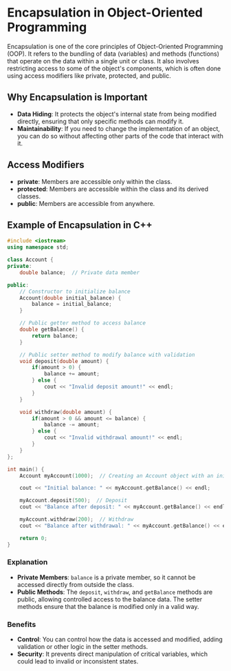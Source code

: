 # Encapsulation in Object-Oriented Programming

Encapsulation is one of the core principles of Object-Oriented Programming (OOP). It refers to the bundling of data (variables) and methods (functions) that operate on the data within a single unit or class. It also involves restricting access to some of the object's components, which is often done using access modifiers like private, protected, and public.

## Why Encapsulation is Important

- **Data Hiding**: It protects the object's internal state from being modified directly, ensuring that only specific methods can modify it.
- **Maintainability**: If you need to change the implementation of an object, you can do so without affecting other parts of the code that interact with it.

## Access Modifiers

- **private**: Members are accessible only within the class.
- **protected**: Members are accessible within the class and its derived classes.
- **public**: Members are accessible from anywhere.

## Example of Encapsulation in C++

```cpp
#include <iostream>
using namespace std;

class Account {
private:
    double balance;  // Private data member

public:
    // Constructor to initialize balance
    Account(double initial_balance) {
        balance = initial_balance;
    }

    // Public getter method to access balance
    double getBalance() {
        return balance;
    }

    // Public setter method to modify balance with validation
    void deposit(double amount) {
        if(amount > 0) {
            balance += amount;
        } else {
            cout << "Invalid deposit amount!" << endl;
        }
    }

    void withdraw(double amount) {
        if(amount > 0 && amount <= balance) {
            balance -= amount;
        } else {
            cout << "Invalid withdrawal amount!" << endl;
        }
    }
};

int main() {
    Account myAccount(1000);  // Creating an Account object with an initial balance

    cout << "Initial balance: " << myAccount.getBalance() << endl;

    myAccount.deposit(500);  // Deposit
    cout << "Balance after deposit: " << myAccount.getBalance() << endl;

    myAccount.withdraw(200);  // Withdraw
    cout << "Balance after withdrawal: " << myAccount.getBalance() << endl;

    return 0;
}
```

### Explanation

- **Private Members**: `balance` is a private member, so it cannot be accessed directly from outside the class.
- **Public Methods**: The `deposit`, `withdraw`, and `getBalance` methods are public, allowing controlled access to the balance data. The setter methods ensure that the balance is modified only in a valid way.

### Benefits

- **Control**: You can control how the data is accessed and modified, adding validation or other logic in the setter methods.
- **Security**: It prevents direct manipulation of critical variables, which could lead to invalid or inconsistent states.